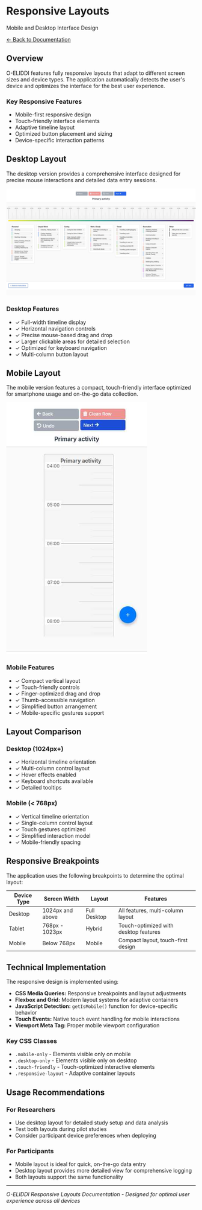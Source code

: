 # Responsive Layouts

Mobile and Desktop Interface Design

[← Back to Documentation](index.md)

## Overview

O-ELIDDI features fully responsive layouts that adapt to different screen sizes and device types. The application automatically detects the user's device and optimizes the interface for the best user experience.

### Key Responsive Features

- Mobile-first responsive design
- Touch-friendly interface elements
- Adaptive timeline layout
- Optimized button placement and sizing
- Device-specific interaction patterns

## Desktop Layout

The desktop version provides a comprehensive interface designed for precise mouse interactions and detailed data entry sessions.

![Desktop Layout](images/desktop-layout.png)

### Desktop Features

- ✓ Full-width timeline display
- ✓ Horizontal navigation controls
- ✓ Precise mouse-based drag and drop
- ✓ Larger clickable areas for detailed selection
- ✓ Optimized for keyboard navigation
- ✓ Multi-column button layout

## Mobile Layout

The mobile version features a compact, touch-friendly interface optimized for smartphone usage and on-the-go data collection.

![Mobile Layout](images/mobile-layout.png)

### Mobile Features

- ✓ Compact vertical layout
- ✓ Touch-friendly controls
- ✓ Finger-optimized drag and drop
- ✓ Thumb-accessible navigation
- ✓ Simplified button arrangement
- ✓ Mobile-specific gestures support

## Layout Comparison

### Desktop (1024px+)

- ✓ Horizontal timeline orientation
- ✓ Multi-column control layout
- ✓ Hover effects enabled
- ✓ Keyboard shortcuts available
- ✓ Detailed tooltips

### Mobile (< 768px)

- ✓ Vertical timeline orientation
- ✓ Single-column control layout
- ✓ Touch gestures optimized
- ✓ Simplified interaction model
- ✓ Mobile-friendly spacing

## Responsive Breakpoints

The application uses the following breakpoints to determine the optimal layout:

| Device Type | Screen Width | Layout | Features |
|---|---|---|---|
| Desktop | 1024px and above | Full Desktop | All features, multi-column layout |
| Tablet | 768px - 1023px | Hybrid | Touch-optimized with desktop features |
| Mobile | Below 768px | Mobile | Compact layout, touch-first design |

## Technical Implementation

The responsive design is implemented using:

- **CSS Media Queries:** Responsive breakpoints and layout adjustments
- **Flexbox and Grid:** Modern layout systems for adaptive containers
- **JavaScript Detection:** `getIsMobile()` function for device-specific behavior
- **Touch Events:** Native touch event handling for mobile interactions
- **Viewport Meta Tag:** Proper mobile viewport configuration

### Key CSS Classes

- `.mobile-only` - Elements visible only on mobile
- `.desktop-only` - Elements visible only on desktop
- `.touch-friendly` - Touch-optimized interactive elements
- `.responsive-layout` - Adaptive container layouts

## Usage Recommendations

### For Researchers

- Use desktop layout for detailed study setup and data analysis
- Test both layouts during pilot studies
- Consider participant device preferences when deploying

### For Participants

- Mobile layout is ideal for quick, on-the-go data entry
- Desktop layout provides more detailed view for comprehensive logging
- Both layouts support the same functionality

---

*O-ELIDDI Responsive Layouts Documentation - Designed for optimal user experience across all devices*